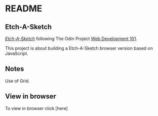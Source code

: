 # README

## Etch-A-Sketch

[*Etch-A-Sketch*](https://www.theodinproject.com/courses/web-development-101/lessons/etch-a-sketch-project)
following The Odin Project [Web Development 101](https://www.theodinproject.com/courses/web-development-101).

This project is about building a Etch-A-Sketch browser version based on JavaScript. 

## Notes

Use of Grid.

## View in browser

To view in browser click [here]